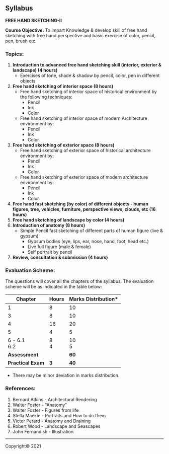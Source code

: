 ## Syllabus

**FREE HAND SKETCHING-II**

**Course Objective:** To impart Knowledge & develop skill of free hand sketching with free hand perspective and basic exercise of color, pencil, pen, brush etc.

### Topics:

1. **Introduction to advanced free hand sketching skill (interior, exterior & landscape) (4 hours)**
    * Exercises of tone, shade & shadow by pencil, color, pen in different objects
2. **Free hand sketching of interior space (8 hours)**
    * Free hand sketching of interior space of historical environment by the following techniques:
        * Pencil
        * Ink
        * Color
    * Free hand sketching of interior space of modern Architecture environment by:
        * Pencil
        * Ink
        * Color
3. **Free hand sketching of exterior space (8 hours)**
    * Free hand sketching of exterior space of historical architecture environment by:
        * Pencil
        * Ink
        * Color
    * Free hand sketching of exterior space of modern architecture environment by:
        * Pencil
        * Ink
        * Color
4. **Free hand fast sketching (by color) of different objects - human figures, tree, vehicles, furniture, perspective views, clouds, etc (16 hours)**
5. **Free hand sketching of landscape by color (4 hours)**
6. **Introduction of anatomy (8 hours)**
    * Simple Pencil fast sketching of different parts of human figure (live & gypsum)
        * Gypsum bodies (eye, lips, ear, nose, hand, foot, head etc.)
        * Live full figure (male & female)
        * Self portrait by pencil
7. **Review, consultation & submission (4 hours)**

### Evaluation Scheme:

The questions will cover all the chapters of the syllabus. The evaluation scheme will be as indicated in the table below:

| Chapter | Hours | Marks Distribution* |
|---|---|---|
| 1 | 8 | 10 |
| 3 | 8 | 10 |
| 4 | 16 | 20 |
| 5 | 4 | 5 |
| 6 - 6.1 <br> 6.2 | 8 <br> 4 | 10 <br> 5 |
| **Assessment** |  | **60** |
| **Practical Exam** | **3** | **40** |

* There may be minor deviation in marks distribution.

### References:

1. Bernard Atkins - Architectural Rendering
2. Walter Foster - "Anatomy"
3. Walter Foster - Figures from life
4. Stella Maekie - Portraits and How to do them
5. Victor Perard - Anatomy and Draining
6. Robert Wood - Landscape and Seascapes
7. John Fernandish - Illustration

---

Copyright&copy; 2021 
